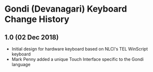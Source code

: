 Gondi (Devanagari) Keyboard Change History
==========================================

1.0 (02 Dec 2018)
-----------------
* Initial design for hardware keyboard based on NLCI's TEL WinScript keyboard
* Mark Penny added a unique Touch Interface specific to the Gondi language
